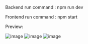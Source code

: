 
Backend run command : npm run dev

Frontend run command : npm start

Preview:

![image](https://github.com/user-attachments/assets/f6574952-fa06-4c78-ac7a-c1de191484a2)
![image](https://github.com/user-attachments/assets/8c6a2b28-0095-41c5-8a24-9a10bd86b528)
![image](https://github.com/user-attachments/assets/408cff4d-27c6-4148-8e87-47d46196e920)


